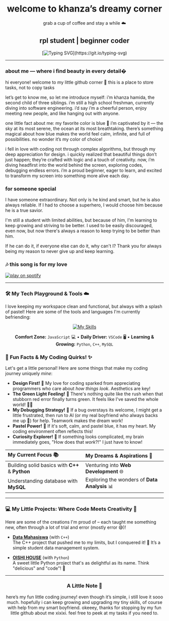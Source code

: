 <div align="center">

# welcome to khanza’s dreamy corner 
grab a cup of coffee and stay a while ☁️
## rpl student | beginner coder

[![Typing SVG](https://readme-typing-svg.herokuapp.com?font=Pacifico&pause=1000&color=F9A8D4&center=true&vCenter=true&width=400&lines=Hello+World!;Nice+to+meet+you!;Let's+build+something+beautiful!)](https://git.io/typing-svg)

</div>

---

### about me — where i find beauty in every detail�

hi everyone! welcome to my little github corner 🌿
this is a place to store tasks, not to copy tasks

let’s get to know me, so let me introduce myself: i’m khanza hamida, the second child of three siblings. i’m still a high school freshman, currently diving into software engineering. i’d say i’m a cheerful person, enjoy meeting new people, and like hanging out with anyone.

one little fact about me: my favorite color is blue 💙
i’m captivated by it — the sky at its most serene, the ocean at its most breathtaking. there’s something magical about how blue makes the world feel calm, infinite, and full of possibilities. no wonder it’s my color of choice!

i fell in love with coding not through complex algorithms, but through my deep appreciation for design. i quickly realized that beautiful things don’t just happen; they’re crafted with logic and a touch of creativity.
now, i’m diving headfirst into the world behind the screen, exploring codes, debugging endless errors. i’m a proud beginner, eager to learn, and excited to transform my screen into something more alive each day.

### for someone special
I have someone extraordinary. Not only is he kind and smart, but he is also always reliable. If I had to choose a superhero, I would choose him because he is a true savior.

I'm still a student with limited abilities, but because of him, I'm learning to keep growing and striving to be better. I used to be easily discouraged, even now, but now there's always a reason to keep trying to be better than him.

If he can do it, if everyone else can do it, why can't I? 
Thank you for always being my reason to never give up and keep learning.

### 🎶 this song is for my love
[![play on spotify](https://img.shields.io/badge/🎧_play_on_spotify-1DB954?style=for-the-badge&logo=spotify&logoColor=white)](https://open.spotify.com/artist/18PmEN8ZiHBQlDpxrgR2xs)

---

### 🛠️ My Tech Playground & Tools ☁️

I love keeping my workspace clean and functional, but always with a splash of pastel! Here are some of the tools and languages I'm currently befriending:

<div align="center">

[![My Skills](https://skillicons.dev/icons?i=javascript,html,css,mysql,vscode,github&theme=light)](https://skillicons.dev)

**Comfort Zone:** `JavaScript` 💻 • **Daily Driver:** `VSCode` 🖥️ • **Learning & Growing:** `Python`, `C++`, `MySQL`


</div>

### 🌟 Fun Facts & My Coding Quirks! ✨

Let's get a little personal! Here are some things that make my coding journey uniquely *mine*:

* **Design First!** 🎨 My love for coding sparked from appreciating programmers who care about *how things look*. Aesthetics are key!
* **The Green Light Feeling!** 🥳 There's nothing quite like the rush when that stubborn red error finally turns green. It feels like I've saved the whole world! 🦸‍♀️
* **My Debugging Strategy!** 🤔 If a bug overstays its welcome, I might get a little frustrated, then run to AI (or my real boyfriend who always backs me up 🫣) for help. Teamwork makes the dream work!
* **Pastel Power!** 🩵 If it's soft, calm, and pastel blue, it has my heart. My coding environment often reflects this!
* **Curiosity Explorer!** 🔭 If something looks complicated, my brain immediately goes, "How does that *work*?!" I just have to know!

| My Current Focus 📚 | My Dreams & Aspirations 🌟 |
| :------------------ | :------------------------- |
| Building solid basics with **C++** & **Python** | Venturing into **Web Development** 🌐 |
| Understanding database with **MySQL** | Exploring the wonders of **Data Analysis** 📊 |

---

### 💻 My Little Projects: Where Code Meets Creativity 🌷

Here are some of the creations I'm proud of – each taught me something new, often through a lot of trial and error (mostly error 😅)!

* **[Data Mahasiswa](https://github.com/khanzahamida/Data-Mahasiswa.git)** (with `C++`)<br>
    The C++ project that pushed me to my limits, but I conquered it! 💪 It’s a simple student data management system.

* **[OISHI HOUSE](https://github.com/khanzahamida/OISHI-HOUSE.git)** (with `Python`)<br>
    A sweet little Python project that's as delightful as its name. Think "delicious" and "code"! 🍰

---

<div align="center">

### A Little Note 🌿

here’s my fun little coding journey! even though it’s simple, i still love it sooo much. hopefully i can keep growing and upgrading my tiny skills, of course with help from my smart boyfriend. okeeey, thanks for stopping by my fun little github about me xixixi. feel free to peek at my tasks if you need to.


</div>
